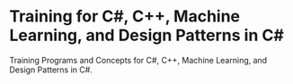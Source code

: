 # Training for C#, C++, Machine Learning, and Design Patterns in C#
Training Programs and Concepts for C#, C++, Machine Learning, and Design Patterns in C#.
